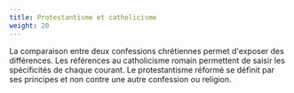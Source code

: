 ```yaml
---
title: Protestantisme et catholicisme
weight: 20
---
```


La comparaison entre deux confessions chrétiennes permet d'exposer des différences.
Les références au catholicisme romain permettent de saisir les spécificités de chaque courant.
Le protestantisme réformé se définit par ses principes et non contre une autre confession ou religion.
